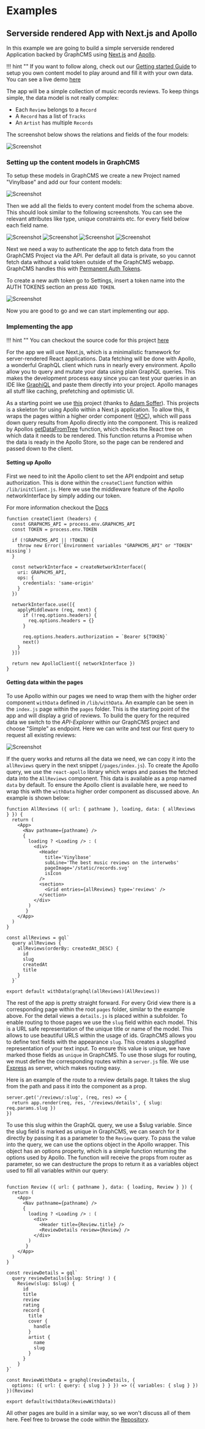 # Examples

## Serverside rendered App with Next.js and Apollo

In this example we are going to build a simple serverside rendered Application backed by GraphCMS using [Next.js](https://github.com/zeit/next.js/) and [Apollo](http://www.apollodata.com/).

!!! hint ""
    If you want to follow along, check out our [Getting started Guide](Getting_Started) to setup you own content model to play around and fill it with your own data.
    You can see a live demo [here](https://vinylbase-fsiujaerlv.now.sh)


The app will be a simple collection of music records reviews. To keep things simple, the data model is not really complex:

* Each `Review` belongs to a `Record`
* A `Record` has a list of `Tracks`
* An `Artist` has multiple `Records`

The screenshot below shows the relations and fields of the four models:

![Screenshot](img/examples/vinylbase/schema.png)

### Setting up the content models in GraphCMS

To setup these models in GraphCMS we create a new Project named "Vinylbase" and add our four content models:

![Screenshot](img/examples/vinylbase/models.png)

Then we add all the fields to every content model from the schema above. This should look similar to the following screenshots.
You can see the relevant attributes like type, unique constraints etc. for every field below each field name.

![Screenshot](img/examples/vinylbase/fields_record.png)
![Screenshot](img/examples/vinylbase/fields_review.png)
![Screenshot](img/examples/vinylbase/fields_track.png)
![Screenshot](img/examples/vinylbase/fields_artist.png)

Next we need a way to authenticate the app to fetch data from the GraphCMS Project via the API. Per default all data is private, so you cannot fetch data without a valid token outside of the GraphCMS webapp.
GraphCMS handles this with [Permanent Auth Tokens](permanent-auth-tokens).

To create a new auth token go to Settings, insert a token name into the AUTH TOKENS section an press `ADD TOKEN`.

![Screenshot](img/examples/vinylbase/create_token.png)

Now you are good to go and we can start implementing our app.

### Implementing the app


!!! hint ""
    You can checkout the source code for this project [here](https://github.com/GraphCMS/Vinylbase)

For the app we will use Next.js, which is a minimalistic framework for server-rendered React applications.
Data fetching will be done with Apollo, a wonderful GraphQL client which runs in nearly every environment.
Apollo allow you to query and mutate your data using plain GraphQL queries. This makes the development process easy since you can test your queries in an IDE like [GraphiQL](https://github.com/graphql/graphiql) and paste them directly into your project. Apollo manages all stuff like caching, prefetching and optimistic UI.

As a starting point we use [this](https://github.com/ads1018/next-apollo-example) project (thanks to [Adam Soffer](http://twitter.com/adamSoffer)).
This projects is a skeleton for using Apollo within a Next.js application. To allow this, it wraps the pages within a higher order component ([HOC](https://facebook.github.io/react/docs/higher-order-components.html)), which will pass down query results from Apollo directly into the component. This is realized by Apollos [getDataFromTree](http://dev.apollodata.com/react/server-side-rendering.html#getDataFromTree) function, which checks the React tree on which data it needs to be rendered. This function returns a Promise when the data is ready in the Apollo Store, so the page can be rendered and passed down to the client.

#### Setting up Apollo

First we need to init the Apollo client to set the API endpoint and setup authorization. This is done within the `createClient` function within `/lib/initClient.js`.
Here we use the middleware feature of the Apollo networkInterface by simply adding our token.

For more information checkout the [Docs](http://dev.apollodata.com/react/auth.html)

```
function createClient (headers) {
  const GRAPHCMS_API = process.env.GRAPHCMS_API
  const TOKEN = process.env.TOKEN

  if (!GRAPHCMS_API || !TOKEN) {
    throw new Error(`Environment variables "GRAPHCMS_API" or "TOKEN" missing`)
  }

  const networkInterface = createNetworkInterface({
    uri: GRAPHCMS_API,
    ops: {
      credentials: 'same-origin'
    }
  })

  networkInterface.use([{
    applyMiddleware (req, next) {
      if (!req.options.headers) {
        req.options.headers = {}
      }

      req.options.headers.authorization = `Bearer ${TOKEN}`
      next()
    }
  }])

  return new ApolloClient({ networkInterface })
}

```

#### Getting data within the pages

To use Apollo within our pages we need to wrap them with the higher order component `withData` defined in `/lib/withData`. An example can be seen in the `index.js` page within the `pages` folder. This is the starting point of the app and will display a grid of reviews.
To build the query for the required data we switch to the *API-Explorer* within our GraphCMS project and choose "Simple" as endpoint.
Here we can write and test our first query to request all existing reviews:

![Screenshot](img/examples/vinylbase/graphiql.png)

If the query works and returns all the data we need, we can copy it into the `allReviews` query in the next snippet (`/pages/index.js`).
To create the Apollo query, we use the `react-apollo` library which wraps and passes the fetched data into the `AllReviews` component. This data is available as a prop named `data` by default.
To ensure the Apollo client is available here, we need to wrap this with the `withData` higher order component as discussed above.
An example is shown below:

```
function AllReviews ({ url: { pathname }, loading, data: { allReviews } }) {
  return (
    <App>
      <Nav pathname={pathname} />
      {
        loading ? <Loading /> : (
          <div>
            <Header
              title='Vinylbase'
              subLine='The best music reviews on the interwebs'
              pageImage='/static/records.svg'
              isIcon
            />
            <section>
              <Grid entries={allReviews} type='reviews' />
            </section>
          </div>
        )
       }
    </App>
  )
}

const allReviews = gql`
  query allReviews {
    allReviews(orderBy: createdAt_DESC) {
      id
      slug
      createdAt
      title
    }
  }`

export default withData(graphql(allReviews)(AllReviews))
```

The rest of the app is pretty straight forward. For every Grid view there is a corresponding page within the root `pages` folder, similar to the example above.
For the detail views a `details.js` is placed within a subfolder.
To enable routing to those pages we use the `slug` field within each model. This is a URL safe representation of the unique title or name of the model. This allows to use beautiful URLS within the usage of ids. GraphCMS allows you to define text fields with the appearance `slug`. This creates a sluggified representation of your text input. To ensure this value is unique, we have marked those fields as `unique` in GraphCMS.
To use those slugs for routing, we must define the corresponding routes within a `server.js` file. We use [Express](https://express.com) as server, which makes routing easy.

Here is an example of the route to a review details page. It takes the slug from the path and pass it into the component as a prop.

```
server.get('/reviews/:slug', (req, res) => {
  return app.render(req, res, '/reviews/details', { slug: req.params.slug })
})
```


To use this slug within the GraphQL query, we use a $slug variable. Since the slug field is marked as unique in GraphCMS, we can search for it directly by passing it as a parameter to the `Review` query.
To pass the value into the query, we can use the options object in the Apollo wrapper.
This object has an options property, which is a simple function returning the options used by Apollo. The function will receive the props from router as parameter, so we can destructure the props to return it as a variables object used to fill all variables within our query:

```

function Review ({ url: { pathname }, data: { loading, Review } }) {
  return (
    <App>
      <Nav pathname={pathname} />
      {
        loading ? <Loading /> : (
          <div>
            <Header title={Review.title} />
            <ReviewDetails review={Review} />
          </div>
        )
       }
    </App>
  )
}

const reviewDetails = gql`
  query reviewDetails($slug: String! ) {
    Review(slug: $slug) {
      id
      title
      review
      rating
      record {
        title
        cover {
          handle
        }
        artist {
          name
          slug
        }
      }
    }
}`

const ReviewWithData = graphql(reviewDetails, {
  options: ({ url: { query: { slug } } }) => ({ variables: { slug } })
})(Review)

export default(withData(ReviewWithData))
```

All other pages are build in a similar way, so we won't discuss all of them here. Feel free to browse the code within the [Repository](https://github.com/GraphCMS/exmple_01_nextjs_apollo).
